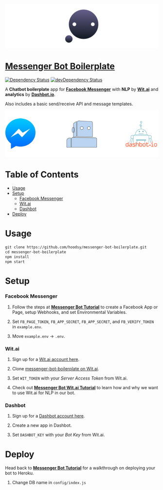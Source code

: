 ![messenger-bot-boilerplate](./docs/cover-readme.png)
# [Messenger Bot Boilerplate](https://www.facebook.com/messengerbotboilerplate/)
[![Dependency Status](https://david-dm.org/hoodsy/messenger-bot-boilerplate.svg)](https://david-dm.org/hoodsy/messenger-bot-boilerplate)
[![devDependency Status](https://david-dm.org/hoodsy/messenger-bot-boilerplate/dev-status.svg)](https://david-dm.org/hoodsy/messenger-bot-boilerplate#info=devDependencies)

A **Chatbot boilerplate** app for **[Facebook Messenger](https://www.messenger.com)** with **NLP** by **[Wit.ai](https://wit.ai)** and **analytics** by **[Dashbot.io](https://www.dashbot.io/)**.

Also includes a basic send/receive API and message templates.

![logo-tools](./docs/logo-tools.png)

# Table of Contents
- [Usage](#usage)
- [Setup](#setup)
	- [Facebook Messenger](#facebook-messenger)
	- [Wit.ai](#witai)
	- [Dashbot](#dashbot)
- [Deploy](#deploy)


# Usage
```
git clone https://github.com/hoodsy/messenger-bot-boilerplate.git
cd messenger-bot-boilerplate
npm install
npm start
```

# Setup
### Facebook Messenger
1. Follow the steps at **[Messenger Bot Tutorial](https://github.com/jw84/messenger-bot-tutorial#setup-the-facebook-app)** to create a Facebook App or Page, setup Webhooks, and set Environmental Variables.

2. Set ```FB_PAGE_TOKEN```, ```FB_APP_SECRET```, ```FB_APP_SECRET```, and ```FB_VERIFY_TOKEN``` in ```example.env```.

3. Move ```example.env``` -> ```.env```.


### Wit.ai
1. Sign up for a [Wit.ai account here](https://wit.ai).

2. Clone [messenger-bot-boilerplate on Wit.ai](https://wit.ai/hoodsy/messenger-bot-boilerplate).

3. Set ```WIT_TOKEN``` with your *Server Access Token* from Wit.ai.

4. Check out **[Messenger Bot Wit.ai Tutorial](https://github.com/jw84/messenger-bot-witai-tutorial#setup-witai)** to learn how and why we want to use Wit.ai for NLP in our bot.


### Dashbot
1. Sign up for a [Dashbot account here](https://www.dashbot.io/).

2. Create a new app in Dashbot.

3. Set ```DASHBOT_KEY``` with your *Bot Key* from Wit.ai.

# Deploy
Head back to **[Messenger Bot Tutorial](https://github.com/jw84/messenger-bot-tutorial)** for a walkthrough on deploying your bot to Heroku.

1. Change DB name in ```config/index.js```
